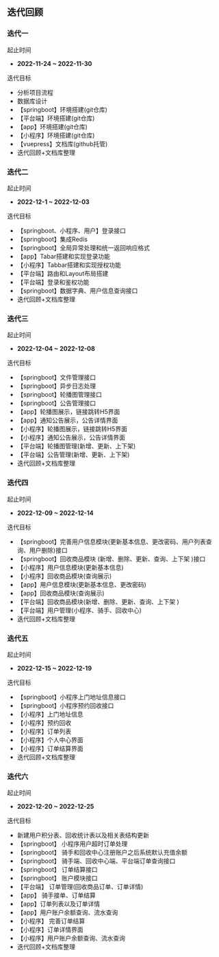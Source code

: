 ## 迭代回顾

### 迭代一

起止时间

+ **2022-11-24 ~ 2022-11-30**

迭代目标

- 分析项目流程
- 数据库设计
- 【springboot】环境搭建(git仓库)
- 【平台端】环境搭建(git仓库)
- 【app】环境搭建(git仓库)
- 【小程序】环境搭建(git仓库)
- 【vuepress】文档库(github托管)
- 迭代回顾+文档库整理



### 迭代二

起止时间

+ **2022-12-1 ~ 2022-12-03**

迭代目标

- 【springboot、小程序、用户】登录接口
- 【springboot】集成Redis
- 【springboot】全局异常处理和统一返回响应格式
- 【app】Tabar搭建和实现登录功能
- 【小程序】Tabbar搭建和实现授权功能
- 【平台端】路由和Layout布局搭建
- 【平台端】登录和鉴权功能
- 【springboot】数据字典、用户信息查询接口
- 迭代回顾+文档库整理



### 迭代三

起止时间

+ **2022-12-04 ~ 2022-12-08**

迭代目标

- 【springboot】文件管理接口
- 【springboot】异步日志处理
- 【springboot】轮播图管理接口
- 【springboot】公告管理接口
- 【app】轮播图展示，链接跳转H5界面
- 【app】通知公告展示，公告详情界面
- 【小程序】轮播图展示，链接跳转H5界面
- 【小程序】通知公告展示，公告详情界面
- 【平台端】轮播图管理(新增、更新、上下架)
- 【平台端】公告管理(新增、更新、上下架)
- 迭代回顾+文档库整理



### 迭代四

起止时间

+ **2022-12-09 ~ 2022-12-14**

迭代目标

- 【springboot】完善用户信息模块(更新基本信息、更改密码、用户列表查询、用户删除)接口
- 【springboot】回收商品模块 (新增、删除、更新、查询、上下架 )接口
- 【小程序】用户信息模块(更新基本信息)
- 【小程序】回收商品模块(查询展示)
- 【app】用户信息模块(更新基本信息、更改密码)
- 【app】回收商品模块(查询展示)
- 【平台端】回收商品模块(新增、删除、更新、查询、上下架 )
- 【平台端】用户管理(小程序、骑手、回收中心)
- 迭代回顾+文档库整理



### 迭代五

起止时间

+ **2022-12-15 ~ 2022-12-19**

迭代目标

+ 【springboot】小程序上门地址信息接口
+ 【springboot】小程序预约回收接口
+ 【小程序】上门地址信息
+ 【小程序】预约回收
+ 【小程序】订单列表
+ 【小程序】个人中心界面
+ 【小程序】订单结算界面
+ 迭代回顾+文档库整理



### 迭代六

起止时间

+ **2022-12-20 ~ 2022-12-25**

迭代目标

+ 新建用户积分表、回收统计表以及相关表结构更新
+ 【springboot】 小程序用户超时订单处理
+ 【springboot】 骑手和回收中心注册账户之后系统默认充值余额
+ 【springboot】 骑手端、回收中心端、平台端订单查询接口
+ 【springboot】 订单结算接口
+ 【springboot】 账户模块接口
+ 【平台端】 订单管理(回收商品订单、订单详情)
+ 【app】 骑手接单、订单结算
+ 【app】订单列表以及订单详情
+ 【app】用户账户余额查询、流水查询
+ 【小程序】 完善订单结算
+ 【小程序】订单详情界面
+ 【小程序】用户账户余额查询、流水查询
+ 迭代回顾+文档库整理
